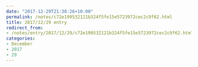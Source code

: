 ```yaml
---
date: "2017-12-29T21:38:26+10:00"
permalink: /notes/c72e199532121b324f5fe15e5723972cec2c9f62.html
title: 2017/12/29 entry
redirect_from:
- /notes/entry/2017/12/29/c72e199532121b324f5fe15e5723972cec2c9f62.html
categories:
- December
- 2017
- 29
---
```

